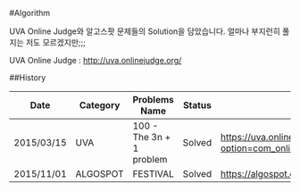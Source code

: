 #Algorithm

UVA Online Judge와 알고스팟 문제들의 Solution을 담았습니다.
얼마나 부지런히 풀지는 저도 모르겠지만;;;

UVA Online Judge : http://uva.onlinejudge.org/

##History

|Date | Category | Problems Name | Status | Link   |
|-----|----------|---------------|--------|--------|
2015/03/15| UVA       | 100 - The 3n + 1 problem | Solved | https://uva.onlinejudge.org/index.php?option=com_onlinejudge&Itemid=8&category=3&page=show_problem&problem=36 |
2015/11/01| ALGOSPOT  |FESTIVAL | Solved | https://algospot.com/judge/problem/read/FESTIVAL |



